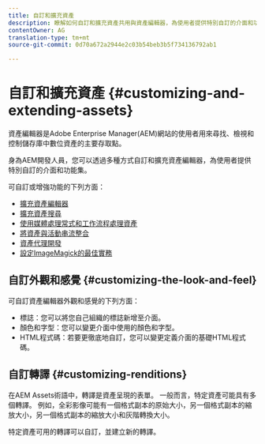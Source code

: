 ```yaml
---
title: 自訂和擴充資產
description: 瞭解如何自訂和擴充資產共用與資產編輯器，為使用者提供特別自訂的介面和功能集。
contentOwner: AG
translation-type: tm+mt
source-git-commit: 0d70a672a2944e2c03b54beb3b5f734136792ab1

---
```



# 自訂和擴充資產 {#customizing-and-extending-assets}

資產編輯器是Adobe Enterprise Manager(AEM)網站的使用者用來尋找、檢視和控制儲存庫中數位資產的主要存取點。

身為AEM開發人員，您可以透過多種方式自訂和擴充資產編輯器，為使用者提供特別自訂的介面和功能集。

可自訂或增強功能的下列方面：

* [擴充資產編輯器](asseteditorx.md)
* [擴充資產搜尋](searchx.md)
* [使用媒體處理常式和工作流程處理資產](media-handlers.md)
* [將資產與活動串流整合](extending-activity-stream.md)
* [資產代理開發](proxy.md)
* [設定ImageMagick的最佳實務](best-practices-for-imagemagick.md)

## 自訂外觀和感覺 {#customizing-the-look-and-feel}

可自訂資產編輯器外觀和感覺的下列方面：

* 標誌：您可以將您自己組織的標誌新增至介面。
* 顏色和字型：您可以變更介面中使用的顏色和字型。
* HTML程式碼：若要更徹底地自訂，您可以變更定義介面的基礎HTML程式碼。

## 自訂轉譯 {#customizing-renditions}

在AEM Assets術語中，轉譯是資產呈現的表單。 一般而言，特定資產可能具有多個轉譯。 例如，全彩影像可能有一個格式副本的原始大小，另一個格式副本的縮放大小，另一個格式副本的縮放大小和灰階轉換大小。

特定資產可用的轉譯可以自訂，並建立新的轉譯。

